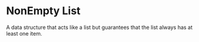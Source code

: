 # NonEmpty List

A data structure that acts like a list but guarantees that the list always has at least one item.
